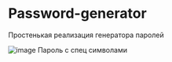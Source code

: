# Password-generator
Простенькая реализация генератора паролей

![image](https://github.com/Faer-Foxyc/Password-generator/assets/75839381/dd26ae95-7380-4ab5-b758-2d5b8d87d893)
Пароль с спец символами
